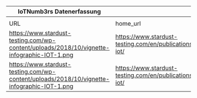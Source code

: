 |IoTNumb3rs Datenerfassung|||||||||||
| ---- | ---- | ---- | ---- | ---- | ---- | ---- | ---- | ---- | ---- | ---- |
||||||||||||
|URL|home_url|filename|device_class|device_count|market_class|market_volume|prognosis_year|publication_year|authorship_class|Dropbox folder|
|https://www.stardust-testing.com/wp-content/uploads/2018/10/vignette-infographic-IOT-1.png|https://www.stardust-testing.com/en/publications/testing-iot/|file4_vignette-infographic-IOT-1.png|||growth of IoT´s|8500000000|2017|2018|company|MariaMarg/20181213-0000|
|https://www.stardust-testing.com/wp-content/uploads/2018/10/vignette-infographic-IOT-1.png|https://www.stardust-testing.com/en/publications/testing-iot/|file4_vignette-infographic-IOT-1.png|||growth of IoT´s|30000000000|2020|2018|company|MariaMarg/20181213-0000|

